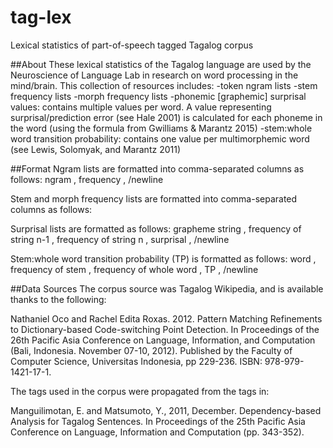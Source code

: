 # tag-lex
Lexical statistics of part-of-speech tagged Tagalog corpus

##About
These lexical statistics of the Tagalog language are used by the Neuroscience of Language Lab in research on word processing in the mind/brain. This collection of resources includes:
-token ngram lists
-stem frequency lists
-morph frequency lists
-phonemic [graphemic] surprisal values: contains multiple values per word. A value representing surprisal/prediction error (see Hale 2001) is calculated for each phoneme in the word (using the formula from Gwilliams & Marantz 2015)
-stem:whole word transition probability: contains one value per multimorphemic word  (see Lewis, Solomyak, and Marantz 2011)

##Format
Ngram lists are formatted into comma-separated columns as follows:
ngram , frequency , /newline

Stem and morph frequency lists are formatted into comma-separated columns as follows:

Surprisal lists are formatted as follows:
grapheme string , frequency of string n-1 , frequency of string n , surprisal , /newline

Stem:whole word transition probability (TP) is formatted as follows:
word , frequency of stem , frequency of whole word , TP , /newline

##Data Sources
The corpus source was Tagalog Wikipedia, and is available thanks to the following:

Nathaniel Oco and Rachel Edita Roxas. 2012. Pattern Matching Refinements to Dictionary-based Code-switching Point Detection. In Proceedings of the 26th Pacific Asia Conference on Language, Information, and Computation (Bali, Indonesia. November 07-10, 2012). Published by the Faculty of Computer Science, Universitas Indonesia, pp 229-236. ISBN: 978-979-1421-17-1.

The tags used in the corpus were propagated from the tags in:

Manguilimotan, E. and Matsumoto, Y., 2011, December. Dependency-based Analysis for Tagalog Sentences. In Proceedings of the 25th Pacific Asia Conference on Language, Information and Computation (pp. 343-352).
